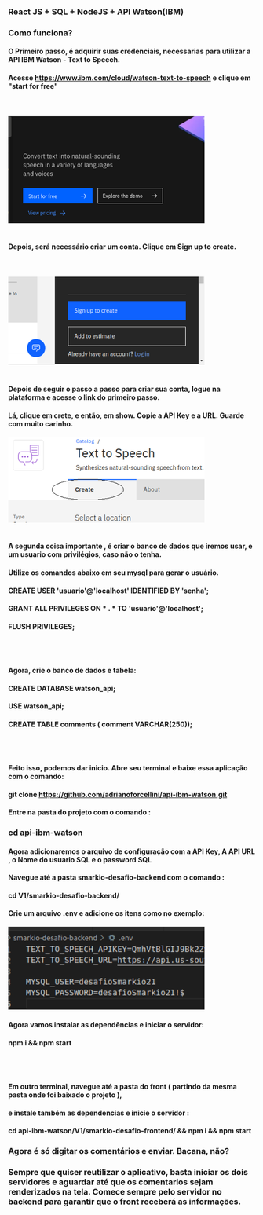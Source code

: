 
### React JS + SQL + NodeJS + API Watson(IBM)

### Como funciona?

#### O Primeiro passo, é adquirir suas credenciais, necessarias para utilizar a API IBM Watson - Text to Speech.
#### Acesse https://www.ibm.com/cloud/watson-text-to-speech e clique em "start for free"
<br></br>
<img src="ibm start.png" alt="imagem_start_for_free" width="400"/>
<br></br>

#### Depois, será necessário criar um conta. Clique em Sign up to create.
<br></br>
<img src="ibm signup.png" alt="imagem_signup_for_free" width="400"/>
<br></br>

#### Depois de seguir o passo a passo para criar sua conta, logue na plataforma e acesse o link do primeiro passo.
#### Lá, clique em crete, e então, em show. Copie a API Key e a URL. Guarde com muito carinho.
<img src="ibm create.png" alt="imagem_create" width="400"/>
<br></br>

#### A segunda coisa importante , é criar o banco de dados que iremos usar, e um usuario com privilégios, caso não o tenha.
#### Utilize os comandos abaixo em seu mysql para gerar o usuário.
#### CREATE USER 'usuario'@'localhost' IDENTIFIED BY 'senha';
#### GRANT ALL PRIVILEGES ON * . * TO 'usuario'@'localhost';
#### FLUSH PRIVILEGES;
<br></br>

#### Agora, crie o banco de dados e tabela:

#### CREATE DATABASE watson_api;
#### USE watson_api;
#### CREATE TABLE comments ( comment VARCHAR(250));

<br></br>
#### Feito isso, podemos dar inicio. Abre seu terminal e baixe essa aplicação com o comando:
#### git clone https://github.com/adrianoforcellini/api-ibm-watson.git
####  Entre na pasta do projeto com o comando :
###   cd api-ibm-watson 
####  Agora adicionaremos o arquivo de configuração com a API Key, A API URL , o Nome do usuario SQL e o password SQL
####  Navegue até a pasta smarkio-desafio-backend  com o comando :
####  cd V1/smarkio-desafio-backend/
####  Crie um arquivo .env e adicione os itens como no exemplo: 
<img src="ibm env.png" alt="imagem_arquivo_env" width="400"/>

#### Agora vamos instalar as dependências e iniciar o servidor:
#### npm i && npm start
<br></br>
####  Em outro terminal, navegue até a pasta do front ( partindo da mesma pasta onde foi baixado o projeto ),
####  e instale também as dependencias e inicie o servidor :
####  cd api-ibm-watson/V1/smarkio-desafio-frontend/ && npm i && npm start

### Agora é só digitar os comentários e enviar. Bacana, não?
### Sempre que quiser reutilizar o aplicativo, basta iniciar os dois servidores e aguardar até que os comentarios sejam renderizados na tela. Comece sempre pelo servidor no backend para garantir que o front receberá as informações.

